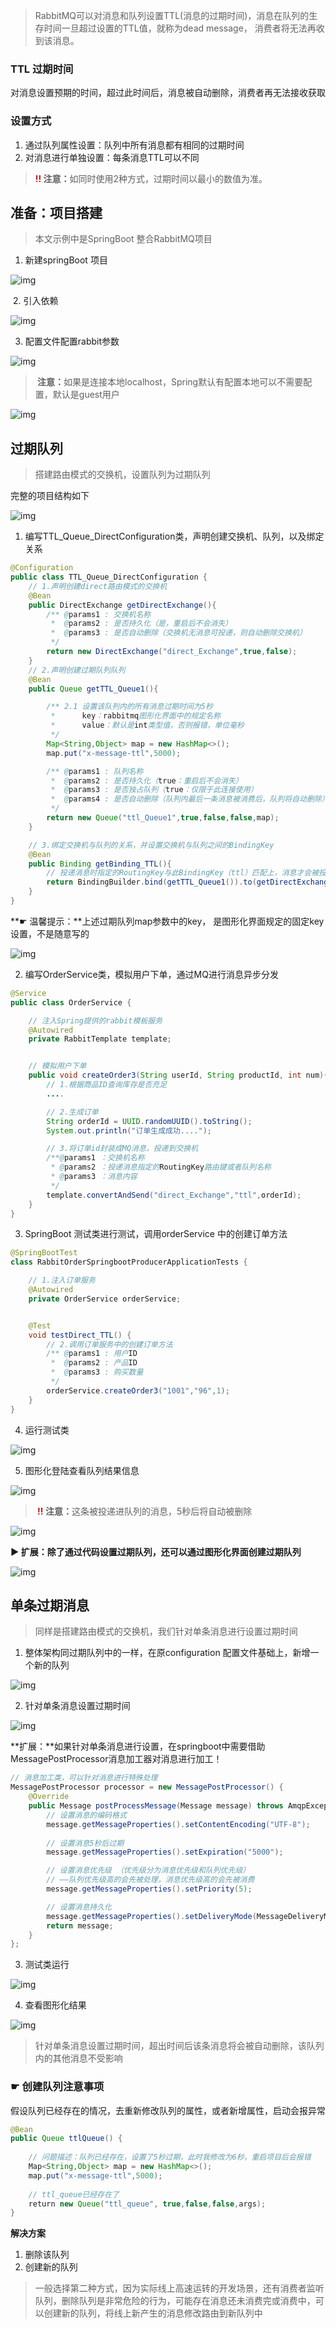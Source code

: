
>RabbitMQ可以对消息和队列设置TTL(消息的过期时间)，消息在队列的生存时间一旦超过设置的TTL值，就称为dead message， 消费者将无法再收到该消息。

### TTL 过期时间

对消息设置预期的时间，超过此时间后，消息被自动删除，消费者再无法接收获取



### 设置方式

1.  通过队列属性设置：队列中所有消息都有相同的过期时间  
2.  对消息进行单独设置：每条消息TTL可以不同 

><strong><span style="color:#be191c;">!! </span>注意：</strong>如同时使用2种方式，过期时间以最小的数值为准。



## 准备：项目搭建

>本文示例中是SpringBoot 整合RabbitMQ项目

1. 新建springBoot 项目


![img](https://img-blog.csdnimg.cn/d2c2c8b3fb984d6da3692ecc5145a143.png?x-oss-process=image/watermark,type_d3F5LXplbmhlaQ,shadow_50,text_Q1NETiBAwrfmooXoirHljYHkuIk=,size_20,color_FFFFFF,t_70,g_se,x_16)

&nbsp;2. 引入依赖


![img](https://img-blog.csdnimg.cn/afa81095bac743e79e4b3b3b8e21ea74.png?x-oss-process=image/watermark,type_d3F5LXplbmhlaQ,shadow_50,text_Q1NETiBAwrfmooXoirHljYHkuIk=,size_20,color_FFFFFF,t_70,g_se,x_16)

3. 配置文件配置rabbit参数


![img](https://img-blog.csdnimg.cn/03f3c6bb7bc24eec8c124a692cf483f6.png?x-oss-process=image/watermark,type_d3F5LXplbmhlaQ,shadow_50,text_Q1NETiBAwrfmooXoirHljYHkuIk=,size_20,color_FFFFFF,t_70,g_se,x_16)

><strong>&nbsp;注意：</strong>如果是连接本地localhost，Spring默认有配置本地可以不需要配置，默认是guest用户


![img](https://img-blog.csdnimg.cn/91a281313eba4c44828bfa0fa6aeb520.png?x-oss-process=image/watermark,type_d3F5LXplbmhlaQ,shadow_50,text_Q1NETiBAwrfmooXoirHljYHkuIk=,size_20,color_FFFFFF,t_70,g_se,x_16)







## 过期队列

>搭建路由模式的交换机，设置队列为过期队列

完整的项目结构如下


![img](https://img-blog.csdnimg.cn/776684610cc34beab39dbb729be232b8.png?x-oss-process=image/watermark,type_d3F5LXplbmhlaQ,shadow_50,text_Q1NETiBAwrfmooXoirHljYHkuIk=,size_20,color_FFFFFF,t_70,g_se,x_16)



1. 编写TTL_Queue_DirectConfiguration类，声明创建交换机、队列，以及绑定关系

```java
@Configuration
public class TTL_Queue_DirectConfiguration {
    // 1.声明创建direct路由模式的交换机
    @Bean
    public DirectExchange getDirectExchange(){
        /** @params1 : 交换机名称
         *  @params2 : 是否持久化（是，重启后不会消失）
         *  @params3 : 是否自动删除（交换机无消息可投递，则自动删除交换机）
         */
        return new DirectExchange("direct_Exchange",true,false);
    }
    // 2.声明创建过期队列队列
    @Bean
    public Queue getTTL_Queue1(){

        /** 2.1 设置该队列内的所有消息过期时间为5秒
         *      key：rabbitmq图形化界面中的规定名称
         *      value：默认是int类型值，否则报错，单位毫秒
         */
        Map<String,Object> map = new HashMap<>();
        map.put("x-message-ttl",5000);

        /** @params1 : 队列名称
         *  @params2 : 是否持久化（true：重启后不会消失）
         *  @params3 : 是否独占队列（true：仅限于此连接使用）
         *  @params4 : 是否自动删除（队列内最后一条消息被消费后，队列将自动删除）
         */
        return new Queue("ttl_Queue1",true,false,false,map);
    }

    // 3.绑定交换机与队列的关系，并设置交换机与队列之间的BindingKey
    @Bean
    public Binding getBinding_TTL(){
        // 投递消息时指定的RoutingKey与此BindingKey（ttl）匹配上，消息才会被投递到ttl_Queue1队列
        return BindingBuilder.bind(getTTL_Queue1()).to(getDirectExchange()).with("ttl");
    }
}
```

**☛ 温馨提示：**上述过期队列map参数中的key， 是图形化界面规定的固定key设置，不是随意写的


![img](https://img-blog.csdnimg.cn/418ad0f9a08348a2892e3ab7d432f665.png?x-oss-process=image/watermark,type_d3F5LXplbmhlaQ,shadow_50,text_Q1NETiBAwrfmooXoirHljYHkuIk=,size_20,color_FFFFFF,t_70,g_se,x_16)



2. 编写OrderService类，模拟用户下单，通过MQ进行消息异步分发

```java
@Service
public class OrderService {

    // 注入Spring提供的rabbit模板服务
    @Autowired
    private RabbitTemplate template;


    // 模拟用户下单
    public void createOrder3(String userId, String productId, int num){
        // 1.根据商品ID查询库存是否充足
        ....

        // 2.生成订单
        String orderId = UUID.randomUUID().toString();
        System.out.println("订单生成成功....");

        // 3.将订单id封装成MQ消息，投递到交换机
        /**@params1 ：交换机名称
         * @params2 ：投递消息指定的RoutingKey路由键或者队列名称
         * @params3 ：消息内容
         */
        template.convertAndSend("direct_Exchange","ttl",orderId);
    }
}
```

3. SpringBoot 测试类进行测试，调用orderService 中的创建订单方法

```java
@SpringBootTest
class RabbitOrderSpringbootProducerApplicationTests {

    // 1.注入订单服务
    @Autowired
    private OrderService orderService;


    @Test
    void testDirect_TTL() {
        // 2.调用订单服务中的创建订单方法
        /** @params1 : 用户ID
         *  @params2 : 产品ID
         *  @params3 : 购买数量
         */
        orderService.createOrder3("1001","96",1);
    }
}
```

4. 运行测试类


![img](https://img-blog.csdnimg.cn/d8e3c920b7df423ea3b6533021124471.png?x-oss-process=image/watermark,type_d3F5LXplbmhlaQ,shadow_50,text_Q1NETiBAwrfmooXoirHljYHkuIk=,size_20,color_FFFFFF,t_70,g_se,x_16)



5. 图形化登陆查看队列结果信息


![img](https://img-blog.csdnimg.cn/da800baf321c4c0895decce1d7e5eb5f.png?x-oss-process=image/watermark,type_d3F5LXplbmhlaQ,shadow_50,text_Q1NETiBAwrfmooXoirHljYHkuIk=,size_20,color_FFFFFF,t_70,g_se,x_16)

><strong><span style="color:#be191c;">&nbsp;!! </span>注意：</strong>这条被投递进队列的消息，5秒后将自动被删除


![img](https://img-blog.csdnimg.cn/bd57dff7cd784b3fa2898a5a84167151.png?x-oss-process=image/watermark,type_d3F5LXplbmhlaQ,shadow_50,text_Q1NETiBAwrfmooXoirHljYHkuIk=,size_20,color_FFFFFF,t_70,g_se,x_16)





**▶ 扩展：除了通过代码设置过期队列，还可以通过图形化界面创建过期队列**


![img](https://img-blog.csdnimg.cn/a52c77a4e44d4334a3e451e9ed4b2789.png?x-oss-process=image/watermark,type_d3F5LXplbmhlaQ,shadow_50,text_Q1NETiBAwrfmooXoirHljYHkuIk=,size_20,color_FFFFFF,t_70,g_se,x_16)







## 单条过期消息

>同样是搭建路由模式的交换机，我们针对单条消息进行设置过期时间

1. 整体架构同过期队列中的一样，在原configuration 配置文件基础上，新增一个新的队列


![img](https://img-blog.csdnimg.cn/c48435569ead4a2e8e68b3321de182e9.png?x-oss-process=image/watermark,type_d3F5LXplbmhlaQ,shadow_50,text_Q1NETiBAwrfmooXoirHljYHkuIk=,size_20,color_FFFFFF,t_70,g_se,x_16)



2. 针对单条消息设置过期时间


![img](https://img-blog.csdnimg.cn/f3e39583d15f4f23a67741bffaeeeb7c.png?x-oss-process=image/watermark,type_d3F5LXplbmhlaQ,shadow_50,text_Q1NETiBAwrfmooXoirHljYHkuIk=,size_20,color_FFFFFF,t_70,g_se,x_16)

**扩展：**如果针对单条消息进行设置，在springboot中需要借助MessagePostProcessor消息加工器对消息进行加工！&nbsp;

```java
// 消息加工类，可以针对消息进行特殊处理
MessagePostProcessor processor = new MessagePostProcessor() {
    @Override
    public Message postProcessMessage(Message message) throws AmqpException {
        // 设置消息的编码格式
        message.getMessageProperties().setContentEncoding("UTF-8");
        
        // 设置消息5秒后过期
        message.getMessageProperties().setExpiration("5000");

        // 设置消息优先级 （优先级分为消息优先级和队列优先级）
        // ——队列优先级高的会先被处理，消息优先级高的会先被消费
        message.getMessageProperties().setPriority(5);

        // 设置消息持久化
        message.getMessageProperties().setDeliveryMode(MessageDeliveryMode.PERSISTENT);
        return message;
    }
};
```



3. 测试类运行


![img](https://img-blog.csdnimg.cn/7dbfa62f45ce4de691cd783ce1360217.png?x-oss-process=image/watermark,type_d3F5LXplbmhlaQ,shadow_50,text_Q1NETiBAwrfmooXoirHljYHkuIk=,size_20,color_FFFFFF,t_70,g_se,x_16)



4. 查看图形化结果


![img](https://img-blog.csdnimg.cn/8e3cd1b7e7494e2086439537e53661de.png?x-oss-process=image/watermark,type_d3F5LXplbmhlaQ,shadow_50,text_Q1NETiBAwrfmooXoirHljYHkuIk=,size_20,color_FFFFFF,t_70,g_se,x_16)

>针对单条消息设置过期时间，超出时间后该条消息将会被自动删除，该队列内的其他消息不受影响&nbsp;







### ☛ 创建队列注意事项

假设队列已经存在的情况，去重新修改队列的属性，或者新增属性，启动会报异常

```java
@Bean
public Queue ttlQueue() {
   
    // 问题描述：队列已经存在，设置了5秒过期，此时我修改为6秒，重启项目后会报错
    Map<String,Object> map = new HashMap<>();
    map.put("x-message-ttl",5000); 
  
    // ttl_queue已经存在了
    return new Queue("ttl_queue", true,false,false,args);
}
```

**解决方案**

1. 删除该队列 
2. 创建新的队列

>一般选择第二种方式，因为实际线上高速运转的开发场景，还有消费者监听队列，删除队列是非常危险的行为，可能存在消息还未消费完或消费中，可以创建新的队列，将线上新产生的消息修改路由到新队列中





